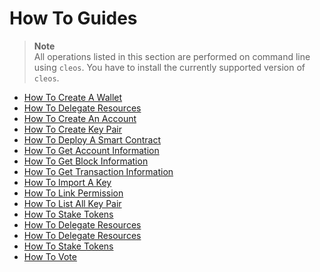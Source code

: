 # How To Guides

> **Note**  
> All operations listed in this section are performed on command line using `cleos`. You have to install the currently supported version of `cleos`.

 * [How To Create A Wallet](/software_manuals/how_to_guides/create_wallet.md)
 * [How To Delegate Resources](/software_manuals/how_to_guides/delegate_resources.md)
 * [How To Create An Account](/software_manuals/how_to_guides/create_account.md)
 * [How To Create Key Pair](/software_manuals/how_to_guides/create_key_pair.md)
 * [How To Deploy A Smart Contract](/software_manuals/how_to_guides/deploy_smart_contract.md)
 * [How To Get Account Information](/software_manuals/how_to_guides/get_account_information.md)
 * [How To Get Block Information](/software_manuals/how_to_guides/get_block_information.md)
 * [How To Get Transaction Information](/software_manuals/how_to_guides/get_transaction_information.md)
 * [How To Import A Key](/software_manuals/how_to_guides/import_key.md)
 * [How To Link Permission](/software_manuals/how_to_guides/link_permission.md)
 * [How To List All Key Pair](/software_manuals/how_to_guides/list_all_key_pair.md)
 * [How To Stake Tokens](/software_manuals/how_to_guides/stake_tokens.md)
 * [How To Delegate Resources](/software_manuals/how_to_guides/undelegate_resources.md)
 * [How To Delegate Resources](/software_manuals/how_to_guides/unlink_permission.md)
 * [How To Stake Tokens](/software_manuals/how_to_guides/unstake_tokens.md)
 * [How To Vote](/software_manuals/how_to_guides/vote.md)